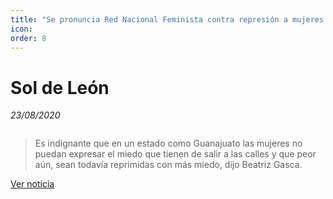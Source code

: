 ```yaml
---
title: "Se pronuncia Red Nacional Feminista contra represión a mujeres en León, Gto."
icon:
order: 8
---
```

# Sol de León
*23/08/2020*

<a href="#" class="image featured"><img src="https://www.elsoldeleon.com.mx/local/uc1i91-2.jpg/alternates/LANDSCAPE_768/2.jpg" alt="" /></a>

> Es indignante que en un estado como Guanajuato las mujeres no puedan expresar el miedo que tienen de salir a las calles y que peor aún, sean todavía reprimidas con más miedo, dijo Beatriz Gasca.

[Ver noticia](https://www.elsoldeleon.com.mx/local/se-pronuncia-red-nacional-feminista-contra-represion-a-mujeres-en-leon-guanajuato-5661854.html)
